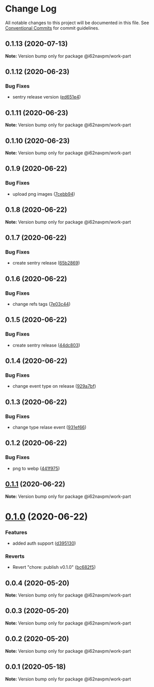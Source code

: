 # Change Log

All notable changes to this project will be documented in this file.
See [Conventional Commits](https://conventionalcommits.org) for commit guidelines.

## 0.1.13 (2020-07-13)

**Note:** Version bump only for package @i62navpm/work-part





## 0.1.12 (2020-06-23)


### Bug Fixes

* sentry release version ([ed651e4](https://github.com/i62navpm/firebaseWorkPart/commit/ed651e45c78e6173ffc0bc1e9a1f1251156b9531))





## 0.1.11 (2020-06-23)

**Note:** Version bump only for package @i62navpm/work-part





## 0.1.10 (2020-06-23)

**Note:** Version bump only for package @i62navpm/work-part





## 0.1.9 (2020-06-22)


### Bug Fixes

* upload png images ([7cebb94](https://github.com/i62navpm/firebaseWorkPart/commit/7cebb94f56efb55c0d66ef8a13f0e46105c16467))





## 0.1.8 (2020-06-22)

**Note:** Version bump only for package @i62navpm/work-part





## 0.1.7 (2020-06-22)


### Bug Fixes

* create sentry release ([65b2869](https://github.com/i62navpm/firebaseWorkPart/commit/65b2869e0211ae37f29b39d74be7ac82c7ec1280))





## 0.1.6 (2020-06-22)


### Bug Fixes

* change refs tags ([7e03c44](https://github.com/i62navpm/firebaseWorkPart/commit/7e03c44325be52825fa8d8540e0f1759780b3a4b))





## 0.1.5 (2020-06-22)


### Bug Fixes

* create sentry release ([44dc803](https://github.com/i62navpm/firebaseWorkPart/commit/44dc80330543144281e6ba366579a33018a9e272))





## 0.1.4 (2020-06-22)


### Bug Fixes

* change event type on release ([929a7bf](https://github.com/i62navpm/firebaseWorkPart/commit/929a7bf18d2492f078b924a4b27106e7f1621eee))





## 0.1.3 (2020-06-22)


### Bug Fixes

* change type relase event ([931ef66](https://github.com/i62navpm/firebaseWorkPart/commit/931ef669b00d1afb657aff6a7f3992d9c43e7e0c))





## 0.1.2 (2020-06-22)


### Bug Fixes

* png to webp ([441f975](https://github.com/i62navpm/firebaseWorkPart/commit/441f975bbef3c62469a6190ad02dd6fb8394ee9c))





## [0.1.1](https://github.com/i62navpm/firebaseWorkPart/compare/v0.1.0...v0.1.1) (2020-06-22)

**Note:** Version bump only for package @i62navpm/work-part

# [0.1.0](https://github.com/i62navpm/firebaseWorkPart/compare/v0.0.4...v0.1.0) (2020-06-22)

### Features

- added auth support ([d395130](https://github.com/i62navpm/firebaseWorkPart/commit/d395130fa9c777dc8219ca6df4cee782ec0f55bc))

### Reverts

- Revert "chore: publish v0.1.0" ([bc682f5](https://github.com/i62navpm/firebaseWorkPart/commit/bc682f55340affac02df40381604903515b0c587))

## 0.0.4 (2020-05-20)

**Note:** Version bump only for package @i62navpm/work-part

## 0.0.3 (2020-05-20)

**Note:** Version bump only for package @i62navpm/work-part

## 0.0.2 (2020-05-20)

**Note:** Version bump only for package @i62navpm/work-part

## 0.0.1 (2020-05-18)

**Note:** Version bump only for package @i62navpm/work-part
